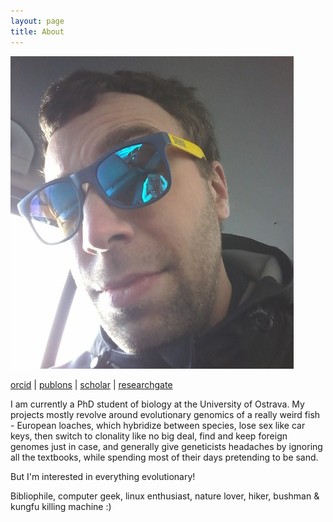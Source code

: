 ```yaml
---
layout: page
title: About
---
```


![me](img/jena.jpg)

[orcid](https://orcid.org/0000-0002-9036-8321) | 
[publons](https://publons.com/researcher/2915880/jan-koci/) | 
[scholar](https://scholar.google.com/citations?user=T-A4CwMAAAAJ&hl=en&oi=sra) | 
[researchgate](https://www.researchgate.net/profile/Jan_Koci2)

I am currently a PhD student of biology at the University of Ostrava. My projects mostly revolve around evolutionary genomics of a really weird fish - European loaches, which hybridize between species, lose sex like car keys, then switch to clonality like no big deal, find and keep foreign genomes just in case, and generally give geneticists headaches by ignoring all the textbooks, while spending most of their days pretending to be sand.

But I'm interested in everything evolutionary!

Bibliophile, computer geek, linux enthusiast, nature lover, hiker, bushman & kungfu killing machine :)
